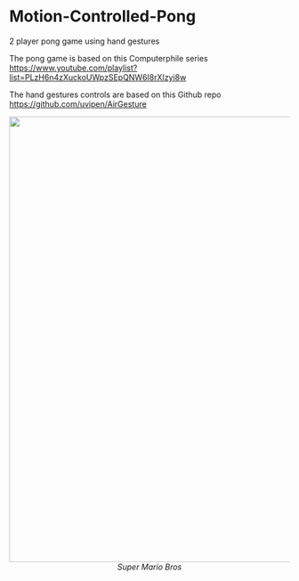 # Motion-Controlled-Pong

2 player pong game using hand gestures

The pong game is based on this Computerphile series https://www.youtube.com/playlist?list=PLzH6n4zXuckoUWpzSEpQNW6I8rXIzyi8w

The hand gestures controls are based on this Github repo https://github.com/uvipen/AirGesture

<p align="center">
  <img src="pong.gif" width=800><br/>
  <i>Super Mario Bros</i>
</p>
